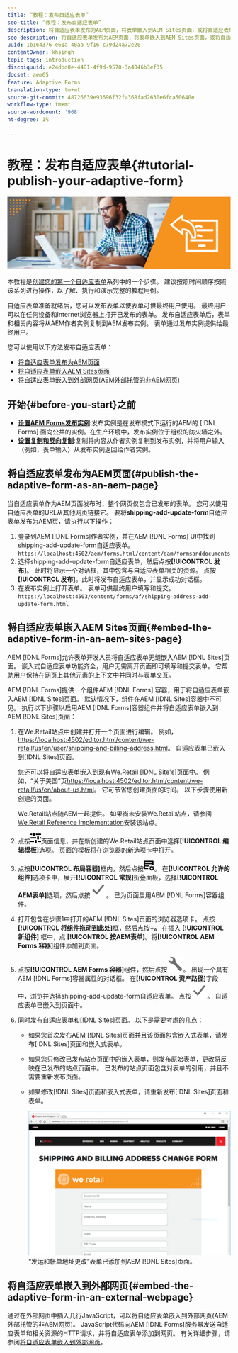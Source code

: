 ```yaml
---
title: “教程：发布自适应表单”
seo-title: “教程：发布自适应表单”
description: 将自适应表单发布为AEM页面，将表单嵌入到AEM Sites页面，或将自适应表单嵌入到外部网页
seo-description: 将自适应表单发布为AEM页面，将表单嵌入到AEM Sites页面，或将自适应表单嵌入到外部网页
uuid: 1b164376-e61a-40aa-9f16-c79d24a72e20
contentOwner: khsingh
topic-tags: introduction
discoiquuid: e24dbd0e-4481-4f9d-9570-3a4046b3ef35
docset: aem65
feature: Adaptive Forms
translation-type: tm+mt
source-git-commit: 48726639e93696f32fa368fad2630e6fca50640e
workflow-type: tm+mt
source-wordcount: '968'
ht-degree: 1%

---
```



# 教程：发布自适应表单{#tutorial-publish-your-adaptive-form}

![](do-not-localize/13-publish-your-adaptive-form-small.png)

本教程是[创建您的第一个自适应表单](https://helpx.adobe.com/cn/experience-manager/6-3/forms/using/create-your-first-adaptive-form.html)系列中的一个步骤。 建议按照时间顺序按照该系列进行操作，以了解、执行和演示完整的教程用例。

自适应表单准备就绪后，您可以发布表单以使表单可供最终用户使用。 最终用户可以在任何设备和Internet浏览器上打开已发布的表单。 发布自适应表单后，表单和相关内容将从AEM作者实例复制到AEM发布实例。 表单通过发布实例提供给最终用户。

您可以使用以下方法发布自适应表单：

* [将自适应表单发布为AEM页面](../../forms/using/publish-your-adaptive-form.md#publish-the-adaptive-form-as-an-aem-page)
* [将自适应表单嵌入AEM Sites页面](#embed-the-adaptive-form-in-an-aem-sites-page)
* [将自适应表单嵌入到外部网页(AEM外部托管的非AEM网页)](../../forms/using/publish-your-adaptive-form.md)

## 开始{#before-you-start}之前

* **[设置AEM Forms发布实例](https://helpx.adobe.com/cn/experience-manager/6-3/forms/using/installing-configuring-aem-forms-osgi.html)**:发布实例是在发布模式下运行的AEM的 [!DNL Forms] 面向公共的实例。在生产环境中，发布实例位于组织的防火墙之外。
* **[设置复制和反向复制](https://helpx.adobe.com/experience-manager/6-3/help/sites-deploying/replication.html)**:复制将内容从作者实例复制到发布实例，并将用户输入（例如，表单输入）从发布实例返回给作者实例。

## 将自适应表单发布为AEM页面{#publish-the-adaptive-form-as-an-aem-page}

当自适应表单作为AEM页面发布时，整个网页仅包含已发布的表单。 您可以使用自适应表单的URL从其他网页链接它。 要将&#x200B;**shipping-add-update-form**&#x200B;自适应表单发布为AEM页，请执行以下操作：

1. 登录到AEM [!DNL Forms]作者实例，并在AEM [!DNL Forms] UI中找到shipping-add-update-form自适应表单。
   `https://localhost:4502/aem/forms.html/content/dam/formsanddocuments`
1. 选择shipping-add-update-form自适应表单，然后点按&#x200B;**[!UICONTROL 发布]**。 此时将显示一个对话框，其中包含与自适应表单相关的资源。 点按&#x200B;**[!UICONTROL 发布]**。此时将发布自适应表单，并显示成功对话框。
1. 在发布实例上打开表单。 表单可供最终用户填写和提交。
   `https://localhost:4503/content/forms/af/shipping-address-add-update-form.html`

## 将自适应表单嵌入AEM Sites页面{#embed-the-adaptive-form-in-an-aem-sites-page}

AEM [!DNL Forms]允许表单开发人员将自适应表单无缝嵌入AEM [!DNL Sites]页面。 嵌入式自适应表单功能齐全，用户无需离开页面即可填写和提交表单。 它帮助用户保持在网页上其他元素的上下文中并同时与表单交互。

AEM [!DNL Forms]提供一个组件AEM [!DNL Forms] 容器，用于将自适应表单嵌入AEM [!DNL Sites]页面。 默认情况下，组件在AEM [!DNL Sites]容器中不可见。 执行以下步骤以启用AEM [!DNL Forms]容器组件并将自适应表单嵌入到AEM [!DNL Sites]页面：

1. 在We.Retail站点中创建并打开一个页面进行编辑。 例如，[https://localhost:4502/editor.html/content/we-retail/us/en/user/shipping-and-billing-address.html](https://localhost:4502/editor.html/content/we-retail/us/en/user/shipping-and-billing-address.html)。 自适应表单已嵌入到[!DNL Sites]页面。

   您还可以将自适应表单嵌入到现有We.Retail [!DNL Site's]页面中。 例如，“关于美国”页[https://localhost:4502/editor.html/content/we-retail/us/en/about-us.html](https://localhost:4502/editor.html/content/we-retail/us/en/about-us.html)。 它可节省您创建页面的时间。 以下步骤使用新创建的页面。

   We.Retail站点随AEM一起提供。 如果尚未安装We.Retail站点，请参阅[We.Retail Reference Implementation](https://helpx.adobe.com/experience-manager/6-3/help/sites-developing/we-retail.html)安装该站点。

1. 点按![属性](assets/properties.png)页面信息，并在新创建的We.Retail站点页面中选择&#x200B;**[!UICONTROL 编辑模板]**&#x200B;选项。 页面的模板将在浏览器的新选项卡中打开。
1. 点按&#x200B;**[!UICONTROL 布局容器]**&#x200B;框内，然后点按![feedmanagement](assets/feedmanagement.png)。 在&#x200B;**[!UICONTROL 允许的组件]**&#x200B;选项卡中，展开&#x200B;**[!UICONTROL 常规]**&#x200B;折叠面板，选择&#x200B;**[!UICONTROL AEM表单]**&#x200B;选项，然后点按![save_icon](assets/save_icon.svg)。 已为页面启用AEM [!DNL Forms]容器组件。

1. 打开包含在步骤1中打开的AEM [!DNL Sites]页面的浏览器选项卡。 点按&#x200B;**[!UICONTROL 将组件拖动到此处]**&#x200B;框，然后点按&#x200B;**+。** 在插入 **[!UICONTROL 新组件]** 框中，点 **[!UICONTROL 按AEM表单]**。将&#x200B;**[!UICONTROL AEM Forms 容器]**&#x200B;组件添加到页面。
1. 点按&#x200B;**[!UICONTROL AEM Forms 容器]**&#x200B;组件，然后点按![configure-icon](assets/configure-icon.svg)。 出现一个具有AEM [!DNL Forms]容器属性的对话框。 在&#x200B;**[!UICONTROL 资产路径]**&#x200B;字段中，浏览并选择shipping-add-update-form自适应表单。 点按![save_icon](assets/save_icon.svg)。 自适应表单已嵌入到页面中。
1. 同时发布自适应表单和[!DNL Sites]页面。 以下是需要考虑的几点：

   * 如果您首次发布AEM [!DNL Sites]页面并且该页面包含嵌入式表单，请发布[!DNL Sites]页面和嵌入式表单。
   * 如果您只修改已发布站点页面中的嵌入表单，则发布原始表单，更改将反映在已发布的站点页面中。 已发布的站点页面包含对表单的引用，并且不需要重新发布页面。
   * 如果修改[!DNL Sites]页面和嵌入式表单，请重新发布[!DNL Sites]页面和表单。

      ![embed-in-aem-sites](assets/embed-in-aem-sites.png)
   “发运和帐单地址更改”表单已添加到AEM [!DNL Sites]页面。

## 将自适应表单嵌入到外部网页{#embed-the-adaptive-form-in-an-external-webpage}

通过在外部网页中插入几行JavaScript，可以将自适应表单嵌入到外部网页(AEM外部托管的非AEM网页)。 JavaScript代码向AEM [!DNL Forms]服务器发送自适应表单和相关资源的HTTP请求，并将自适应表单添加到网页。 有关详细步骤，请参阅[将自适应表单嵌入到外部网页](/help/forms/using/embed-adaptive-form-external-web-page.md)。
